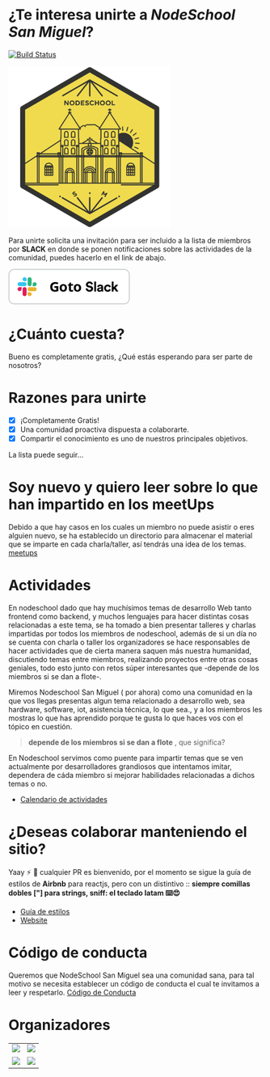 
# ¿Te interesa unirte a *NodeSchool San Miguel*?

[![Build Status](https://travis-ci.org/nodeschool/sanmiguel.svg?branch=master)](https://travis-ci.org/nodeschool/sanmiguel)

<img src="./media/logo-sm.png" width="320">

Para unirte solicita una invitación para ser incluido a la lista de miembros por **SLACK** en donde se ponen notificaciones sobre las actividades de la comunidad, puedes hacerlo en el link de abajo.

[![](./media/btn-add-to-slack.png)](https://join.slack.com/t/nodeschoolsm/shared_invite/enQtNjEzNjc2NjczOTA4LWNhZDhhZTg2YzBiODUzMDJiZTg5NjZiMzIzZTg5YTIxMjIwNzRjMzIyMjQwYTA4NWJmZTIyZGQ4MmNmZjYwMTA)

# ¿Cuánto cuesta?

Bueno es completamente gratis, ¿Qué estás esperando para ser parte de nosotros?

# Razones para unirte

- [x] ¡Completamente Gratis!
- [x] Una comunidad proactiva dispuesta a colaborarte.
- [x] Compartir el conocimiento es uno de nuestros principales objetivos.

La lista puede seguir...

# Soy nuevo y quiero leer sobre lo que han impartido en los meetUps

Debido a que hay casos en los cuales un miembro no puede asistir o eres alguien nuevo, se ha establecido un directorio para almacenar el material que se imparte en cada charla/taller, así tendrás una idea de los temas. [meetups](meetups)

# Actividades

En nodeschool dado que hay muchísimos temas de desarrollo Web tanto frontend como backend, y muchos lenguajes para hacer distintas cosas relacionadas a este tema, se ha tomado a bien presentar talleres y charlas impartidas por todos los miembros de nodeschool, además de si un día no se cuenta con charla o taller los organizadores se hace responsables de hacer actividades que de cierta manera saquen más nuestra humanidad, discutiendo temas entre miembros, realizando proyectos entre otras cosas geniales, todo esto junto con retos súper interesantes que -depende de los miembros si se dan a flote-.

Miremos Nodeschool San Miguel ( por ahora) como una comunidad en la que vos llegas presentas algun tema relacionado a desarrollo web, sea hardware, software, iot, asistencia técnica, lo que sea., y a los miembros les mostras lo que has aprendido porque te gusta lo que haces vos con el tópico en cuestión.

> **depende de los miembros si se dan a flote** , que significa?

En Nodeschool servimos como puente para impartir temas que se ven actualmente por desarrolladores grandiosos que intentamos imitar, dependera de cáda miembro si mejorar habilidades relacionadas a dichos temas o no.

- [Calendario de actividades](https://calendar.google.com/calendar?cid=dDJjbjJuM3RoZmI5bDRpdWhqYjZ1MmFhZTBAZ3JvdXAuY2FsZW5kYXIuZ29vZ2xlLmNvbQ)

# ¿Deseas colaborar manteniendo el sitio?

Yaay :zap: :rainbow: cualquier PR es bienvenido, por el momento se sigue la guía de estilos de **Airbnb** para reactjs, pero con un distintivo :: **siempre comillas dobles ["] para strings, sniff: el teclado latam :keyboard::heart_eyes:**

- [Guía de estilos](https://github.com/airbnb/javascript/tree/master/react)
- [Website](./website)

# Código de conducta

Queremos que NodeSchool San Miguel sea una comunidad sana, para tal motivo se necesita establecer un código de conducta el cual te invitamos a leer y respetarlo. [Código de Conducta](CODE_OF_CONDUCT.md)

# Organizadores

<table>
<tbody>
<tr>
<td>
<a href="https://github.com/D3Portillo" title="D3Portillo"><img src="https://avatars1.githubusercontent.com/u/26236985?v=4" width="120"></a>
</td>
<td>
<a href="https://github.com/DavidAlvarado0" title="DavidAlvarado0"><img src="https://avatars2.githubusercontent.com/u/39206627?v=4" width="120"></a>
</td>
</tr>
<tr>
<td>
<a href="https://github.com/bryanlopezcodes" title="bryanlopezcodes"><img src="https://avatars2.githubusercontent.com/u/31086167?v=4" width="120"></a>
</td>
<td>
<a href="https://github.com/moudev" title="moudev"><img src="https://avatars2.githubusercontent.com/u/13499566?v=4" width="120"></a>
</td>
</tr>
</tbody>
</table>